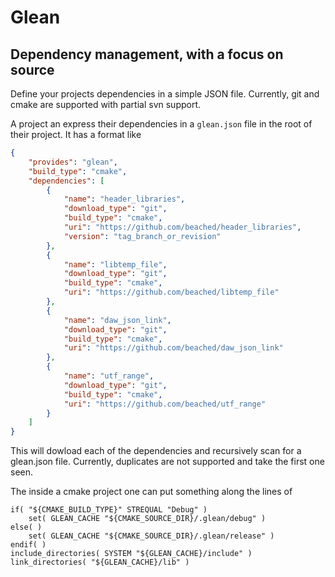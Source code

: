 # Glean
## Dependency management, with a focus on source

Define your projects dependencies in a simple JSON file.  Currently, git and cmake are supported with partial svn support.  

A project an express their dependencies in a `glean.json` file in the root of their project.  It has a format like

```JSON
{
	"provides": "glean",
	"build_type": "cmake",
	"dependencies": [ 
		{
			"name": "header_libraries",
			"download_type": "git",
			"build_type": "cmake",
			"uri": "https://github.com/beached/header_libraries",
			"version": "tag_branch_or_revision"
		},
		{
			"name": "libtemp_file",
			"download_type": "git",
			"build_type": "cmake",
			"uri": "https://github.com/beached/libtemp_file"
		},
		{
			"name": "daw_json_link",
			"download_type": "git",
			"build_type": "cmake",
			"uri": "https://github.com/beached/daw_json_link"
		},
		{
			"name": "utf_range",
			"download_type": "git",
			"build_type": "cmake",
			"uri": "https://github.com/beached/utf_range"
		}
	]
}
```
This will dowload each of the dependencies and recursively scan for a glean.json file.  Currently, duplicates are not supported and take the first one seen.

The inside a cmake project one can put something along the lines of 
```
if( "${CMAKE_BUILD_TYPE}" STREQUAL "Debug" )
	set( GLEAN_CACHE "${CMAKE_SOURCE_DIR}/.glean/debug" )
else( )
	set( GLEAN_CACHE "${CMAKE_SOURCE_DIR}/.glean/release" )
endif( )
include_directories( SYSTEM "${GLEAN_CACHE}/include" )
link_directories( "${GLEAN_CACHE}/lib" )

```
